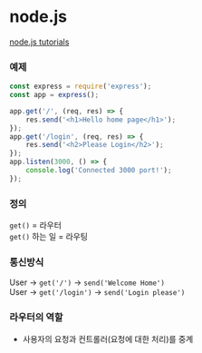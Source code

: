 # node.js

[node.js tutorials](https://opentutorials.org/course/2136)

### 예제

```javascript
const express = require('express');
const app = express();

app.get('/', (req, res) => {
    res.send('<h1>Hello home page</h1>');
});
app.get('/login', (req, res) => {
    res.send('<h2>Please Login</h2>');
});
app.listen(3000, () => {
    console.log('Connected 3000 port!');
});
```

### 정의

`get()` = 라우터 <br/>
`get()` 하는 일 = 라우팅

### 통신방식

User -> `get('/')` -> `send('Welcome Home')`<br/>
User -> `get('/login')` -> `send('Login please')`

### 라우터의 역할

* 사용자의 요청과 컨트롤러(요청에 대한 처리)를 중계
